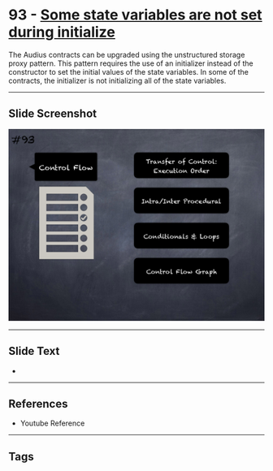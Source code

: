 
# 93 - [Some state variables are not set during initialize](./Some%20state%20variables%20are%20not%20set%20during%20initialize.md)

 The Audius contracts can be upgraded using the unstructured storage proxy pattern. This pattern requires the use of an initializer instead of the constructor to set the initial values of the state variables. In some of the contracts, the initializer is not initializing all of the state variables.


___
## Slide Screenshot
![093.png](../../images/6.Audit%20Techniques%20and%20Tools%20101/093.png)
___
## Slide Text
- 
___
## References
- Youtube Reference
___
## Tags
